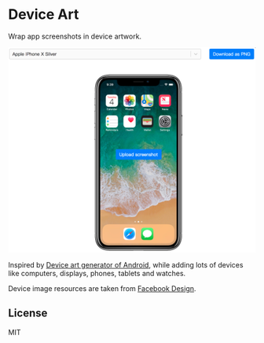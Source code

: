 # Device Art

Wrap app screenshots in device artwork.

<img src="assets/screenshot.png" width="600" />

Inspired by [Device art generator of Android](https://developer.android.com/distribute/marketing-tools/device-art-generator), while adding lots of devices like computers, displays, phones, tablets and watches.

Device image resources are taken from [Facebook Design](facebook.design/devices#filters).

## License

MIT
